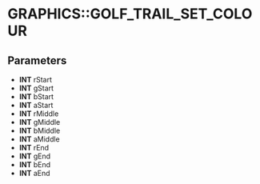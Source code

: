 # GRAPHICS::GOLF_TRAIL_SET_COLOUR

## Parameters
* **INT** rStart
* **INT** gStart
* **INT** bStart
* **INT** aStart
* **INT** rMiddle
* **INT** gMiddle
* **INT** bMiddle
* **INT** aMiddle
* **INT** rEnd
* **INT** gEnd
* **INT** bEnd
* **INT** aEnd